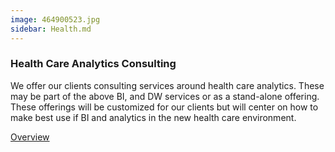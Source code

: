 ```yaml
---
image: 464900523.jpg
sidebar: Health.md
---
```


### Health Care Analytics Consulting

We offer our clients consulting services around health care analytics. These may be part of the above BI, and DW services or as a stand-alone offering. These offerings will be customized for our clients but will center on how to make best use if BI and analytics in the new health care environment.

[Overview]

[Overview]: http://google.com
